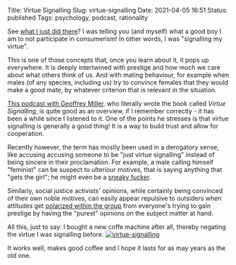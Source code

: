 Title: Virtue Signalling
Slug: virtue-signalling
Date: 2021-04-05 16:51
Status: published
Tags: psychology, podcast, rationality

See [what I just did there]({filename}broken.md)? I was telling you (and myself) what a good boy I am to
not participate in consumerism! In other words, I was "signalling my virtue".

This is one of those concepts that, once you learn about it, it pops up everywhere. It is deeply intertwined with
prestige and how much we care about what others think of us. And with mating behaviour, for example when males 
(of any species, including us)
try to convince females that they would make a good mate, by whatever criterion that is relevant in the situation.

[This podcast with Geoffrey
Miller](https://www.skeptic.com/michael-shermer-show/geoffrey-miller-virtue-signaling-essays-on-darwinian-politics-free-speech/),
who literally wrote the book called _Virtue Signalling_, is quite good as an overview, if I remember correctly - it has been
a while since I listened to it. One of the points he stresses is that virtue signalling is generally a good thing! It is a way to build trust and
allow for cooperation.

Recently however, the term has mostly been used in a derogatory sense, like accusing accusing someone to be "just virtue signalling"
instead of being sincere in their proclamation. For example, a male calling himself "feminist" can be suspect to
ulteriour motives, that is saying anything that "gets the girl"; he might even be a 
[sneaky fucker](https://dragonflyissuesinevolution13.wikia.org/wiki/Sneaky_F*uckers).

Similarly, social justice activists' opinions, while certainly being convinced of their own noble motives, can easily appear repulsive
to outsiders when attitudes get [polarized within the group](https://en.wikipedia.org/wiki/Group_polarization) from everyone's trying to gain prestige
by having the "purest" opinions on the subject matter at hand.

All this, just to say: I bought a new coffe machine after all, thereby negating the virtue I was signalling before.
[![virtue-signalling]({photo}virtue-signalling.jpg "virtue-signalling")]({static}/pic/virtue-signalling.jpg)

It works well, makes good coffee and I hope it lasts for as may years as the old one.
